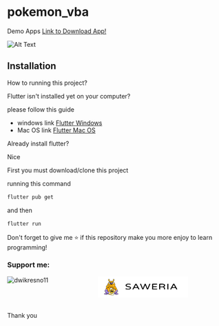 # pokemon_vba

Demo Apps [Link to Download App!](https://github.com/dwikresno/supermario/blob/main/app/app.apk?raw=true)

![Alt Text](https://github.com/dwikresno/supermario/blob/main/app/example.gif)

## Installation

How to running this project?

Flutter isn't installed yet on your computer?

please follow this guide
 - windows link [Flutter Windows](https://flutter.dev/docs/get-started/install/windows)
 - Mac OS link [Flutter Mac OS](https://flutter.dev/docs/get-started/install/macos)

Already install flutter?

Nice

First you must download/clone this project

running this command
```bash
flutter pub get
```
and then
```bash
flutter run
```

Don't forget to give me ⭐️ if this repository make you more enjoy to learn programming!

<h3 align="left">Support me:</h3>
<a href="https://www.buymeacoffee.com/dwikresno11" target="blank"> <img align="left" src="https://cdn.buymeacoffee.com/buttons/v2/default-yellow.png" height="50" width="210" alt="dwikresno11" /></a>

<a href="https://www.saweria.co/dwikresno11" target="blank"> <img align="left" src="https://github.com/dwikresno/dwikresno/blob/main/saweria.png?1222259157.415" height="50" width="210" alt="dwikresno11"/></a>

<br>
<br>
<br>
<br>


<p>Thank you</p>

